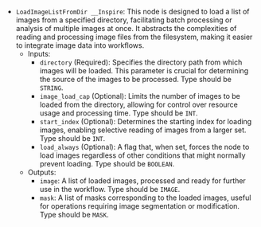 - `LoadImageListFromDir __Inspire`: This node is designed to load a list of images from a specified directory, facilitating batch processing or analysis of multiple images at once. It abstracts the complexities of reading and processing image files from the filesystem, making it easier to integrate image data into workflows.
    - Inputs:
        - `directory` (Required): Specifies the directory path from which images will be loaded. This parameter is crucial for determining the source of the images to be processed. Type should be `STRING`.
        - `image_load_cap` (Optional): Limits the number of images to be loaded from the directory, allowing for control over resource usage and processing time. Type should be `INT`.
        - `start_index` (Optional): Determines the starting index for loading images, enabling selective reading of images from a larger set. Type should be `INT`.
        - `load_always` (Optional): A flag that, when set, forces the node to load images regardless of other conditions that might normally prevent loading. Type should be `BOOLEAN`.
    - Outputs:
        - `image`: A list of loaded images, processed and ready for further use in the workflow. Type should be `IMAGE`.
        - `mask`: A list of masks corresponding to the loaded images, useful for operations requiring image segmentation or modification. Type should be `MASK`.
